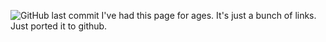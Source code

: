 ![GitHub last commit](https://img.shields.io/github/last-commit/marinierb/webpage)
I've had this page for ages. It's just a bunch of links.
Just ported it to github.